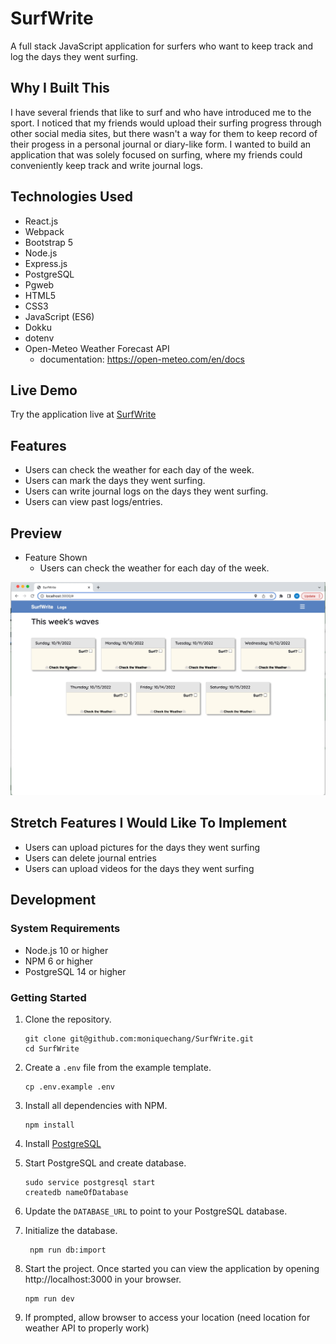 # SurfWrite

A full stack JavaScript application for surfers who want to keep track and log the days they went surfing.

## Why I Built This

I have several friends that like to surf and who have introduced me to the sport. I noticed that my friends would upload their surfing progress through other social media sites, but there wasn't a way for them to keep record of their progess in a personal journal or diary-like form. I wanted to build an application that was solely focused on surfing, where my friends could conveniently keep track and write journal logs. 

## Technologies Used

- React.js
- Webpack
- Bootstrap 5
- Node.js
- Express.js
- PostgreSQL
- Pgweb
- HTML5
- CSS3
- JavaScript (ES6)
- Dokku
- dotenv
- Open-Meteo Weather Forecast API
  - documentation: https://open-meteo.com/en/docs

## Live Demo

Try the application live at [SurfWrite](https://surfwrite.moniquechang.com)

## Features

- Users can check the weather for each day of the week.
- Users can mark the days they went surfing.
- Users can write journal logs on the days they went surfing. 
- Users can view past logs/entries.

## Preview

- Feature Shown
  - Users can check the weather for each day of the week.

<img src="server/public/images/users-can-view-the-weather.gif" width="700">

## Stretch Features I Would Like To Implement

- Users can upload pictures for the days they went surfing
- Users can delete journal entries
- Users can upload videos for the days they went surfing

## Development

### System Requirements

- Node.js 10 or higher
- NPM 6 or higher
- PostgreSQL 14 or higher

### Getting Started

1. Clone the repository.

    ```shell
    git clone git@github.com:moniquechang/SurfWrite.git
    cd SurfWrite
    ```

1. Create a `.env` file from the example template.

    ```shell
    cp .env.example .env
    ```
    
1. Install all dependencies with NPM.

    ```shell
    npm install
    ```

1. Install [PostgreSQL](https://www.postgresql.org/download/)

1. Start PostgreSQL and create database.

    ```shell
    sudo service postgresql start
    createdb nameOfDatabase
    ```

1. Update the `DATABASE_URL` to point to your PostgreSQL database.

1. Initialize the database.

    ```shell
     npm run db:import
    ```

1. Start the project. Once started you can view the application by opening http://localhost:3000 in your browser.

    ```shell
    npm run dev
    ```
1. If prompted, allow browser to access your location (need location for weather API to properly work)

